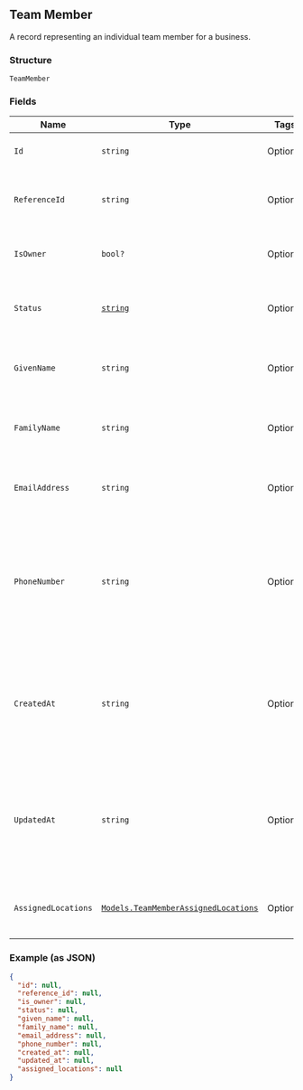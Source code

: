 ## Team Member

A record representing an individual team member for a business.

### Structure

`TeamMember`

### Fields

| Name | Type | Tags | Description |
|  --- | --- | --- | --- |
| `Id` | `string` | Optional | The unique ID for the team member. |
| `ReferenceId` | `string` | Optional | A second ID used to associate the team member with an entity in another system. |
| `IsOwner` | `bool?` | Optional | Whether the team member is the owner of the Square account. |
| `Status` | [`string`](/doc/models/team-member-status.md) | Optional | Enumerates the possible statuses the team member can have within a business. |
| `GivenName` | `string` | Optional | The given (i.e., first) name associated with the team member. |
| `FamilyName` | `string` | Optional | The family (i.e., last) name associated with the team member. |
| `EmailAddress` | `string` | Optional | The email address associated with the team member. |
| `PhoneNumber` | `string` | Optional | The team member's phone number in E.164 format. Examples:<br>+14155552671 - the country code is 1 for US<br>+551155256325 - the country code is 55 for BR |
| `CreatedAt` | `string` | Optional | The timestamp in RFC 3339 format describing when the team member was created.<br>Ex: "2018-10-04T04:00:00-07:00" or "2019-02-05T12:00:00Z" |
| `UpdatedAt` | `string` | Optional | The timestamp in RFC 3339 format describing when the team member was last updated.<br>Ex: "2018-10-04T04:00:00-07:00" or "2019-02-05T12:00:00Z" |
| `AssignedLocations` | [`Models.TeamMemberAssignedLocations`](/doc/models/team-member-assigned-locations.md) | Optional | An object that represents a team member's assignment to locations. |

### Example (as JSON)

```json
{
  "id": null,
  "reference_id": null,
  "is_owner": null,
  "status": null,
  "given_name": null,
  "family_name": null,
  "email_address": null,
  "phone_number": null,
  "created_at": null,
  "updated_at": null,
  "assigned_locations": null
}
```

